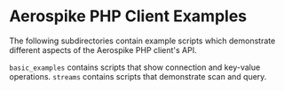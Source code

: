 # Aerospike PHP Client Examples

The following subdirectories contain example scripts which demonstrate
different aspects of the Aerospike PHP client's API.

`basic_examples` contains scripts that show connection and key-value operations.
`streams` contains scripts that demonstrate scan and query.

